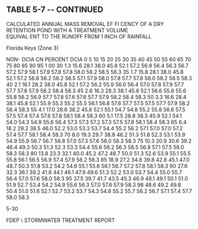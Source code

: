 <!-- NEEDS USER REVIEW -->
## TABLE  5-7 -- CONTINUED 
 
CALCULATED  ANNUAL  MASS  REMOVAL  EF FI
CENCY  OF  A  DRY  RETENTION  POND 
WITH  A  TREATMENT  VOLUME  
EQUIVAL ENT  TO  THE 
 RUNOFF  FROM  1  INCH  OF  RAINFALL 
 

 
Florida Keys (Zone 3)
 
 
NON-
DCIA 
CN 
PERCENT DCIA 
0 
5 
10 
15 
20 
25 
30 
35 
40 
45 
50 
55 
60 
65 
70 
75 
80 
85 
90 
95 
1 00 
30 
1.3 
15.6 
28.1 
38.0 
45.8 
52.1 
57.2 
56.9 
56.4 
56.3 
56.7 
57.2 
57.9 
58.1 
57.9 
57.8 
57.8 
58.0 
58.2 
58.5 
58.3 
35 
1.7 
15.8 
28.1 
38.0 
45.8 
52.1 
57.2 
56.6 
56.2 
56.2 
56.5 
57.1 
57.9 
58.0 
57.8 
57.7 
57.8 
58.0 
58.2 
58.5 
58.3 
40 
2.1 
16.1 
28.2 
38.0 
45.8 
52.1 
57.2 
56.2 
55.9 
56.0 
56.4 
57.0 
57.8 
57.9 
57.7 
57.7 
57.8 
57.9 
58.2 
58.4 
58.3 
45 
2.6 
16.3 
28.3 
38.1 
45.8 
52.1 
56.6 
55.8 
55.6 
55.8 
56.2 
56.9 
57.7 
57.8 
57.6 
57.6 
57.7 
57.9 
58.2 
58.4 
58.3 
50 
3.3 
16.6 
28.4 
38.1 
45.8 
52.1 
55.9 
55.3 
55.2 
55.5 
56.1 
56.8 
57.6 
57.7 
57.5 
57.5 
57.7 
57.9 
58.2 
58.4 
58.3 
55 
4.1 
17.0 
28.6 
38.2 
45.8 
52.1 
55.1 
54.7 
54.8 
55.2 
55.8 
56.6 
57.5 
57.5 
57.4 
57.4 
57.6 
57.8 
58.1 
58.4 
58.3 
60 
5.1 
17.5 
28.8 
38.3 
45.9 
52.1 
54.1 
54.0 
54.3 
54.9 
55.6 
56.4 
57.3 
57.3 
57.2 
57.3 
57.5 
57.8 
58.1 
58.4 
58.3 
65 
6.4 
18.2 
29.2 
38.5 
46.0 
52.2 
53.0 
53.3 
53.7 
54.4 
55.2 
56.2 
57.1 
57.0 
57.0 
57.2 
57.4 
57.7 
58.1 
58.4 
58.3 
70 
8.0 
19.3 
29.7 
38.8 
46.2 
51.3 
51.8 
52.3 
53.1 
53.9 
54.9 
55.9 
56.7 
56.7 
56.8 
57.0 
57.3 
57.6 
58.0 
58.3 
58.3 
75 
10.3 
20.9 
30.6 
39.2 
46.4 
49.3 
50.3 
51.3 
52.3 
53.3 
54.4 
55.6 
56.2 
56.3 
56.5 
56.8 
57.1 
57.5 
58.0 
58.3 
58.3 
80 
13.8 
23.3 
32.1 
40.0 
45.2 
47.2 
48.7 
50.0 
51.3 
52.6 
53.9 
55.1 
55.5 
55.8 
56.1 
56.5 
56.9 
57.4 
57.9 
58.2 
58.3 
85 
18.9 
27.2 
34.8 
39.8 
42.8 
45.1 
47.0 
48.7 
50.3 
51.8 
53.2 
54.2 
54.6 
55.1 
55.6 
56.1 
56.7 
57.2 
57.8 
58.1 
58.3 
90 
27.6 
32.3 
36.1 
39.2 
41.8 
44.1 
46.1 
47.9 
49.6 
51.3 
52.2 
53.0 
53.7 
54.4 
55.0 
55.7 
56.4 
57.0 
57.6 
58.0 
58.3 
95 
37.5 
39.7 
41.7 
43.5 
45.3 
46.9 
48.1 
49.1 
50.1 
51.0 
51.9 
52.7 
53.4 
54.2 
54.9 
55.6 
56.3 
57.0 
57.6 
57.9 
58.3 
98 
48.6 
49.2 
49.8 
50.4 
51.0 
51.6 
52.1 
52.7 
53.2 
53.7 
54.3 
54.8 
55.2 
55.7 
56.2 
56.7 
57.1 
57.4 
57.7 
58.0 
58.3 
 
 
5-30

FDEP \ STORMWATER  TREATMENT  REPORT
